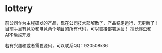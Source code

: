 # lottery
前公司作为主程研发的产品，现在公司技术部解散了，产品稳定运行，无更新了！
目前手里有竞彩和电竞两个项目的所有代码，可以直接部署运营！
擅长爬虫和APP后端开发

若有兴趣和或者需要源码，可以联系QQ：920508536

